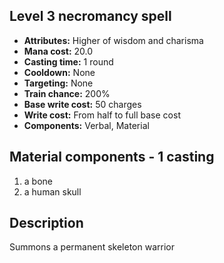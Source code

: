 ## Level 3 necromancy spell

- **Attributes:** Higher of wisdom and charisma
- **Mana cost:** 20.0
- **Casting time:** 1 round
- **Cooldown:** None
- **Targeting:** None
- **Train chance:** 200%
- **Base write cost:** 50 charges
- **Write cost:** From half to full base cost
- **Components:** Verbal, Material

## Material components - 1 casting

1. a bone
2. a human skull

## Description

Summons a permanent skeleton warrior
